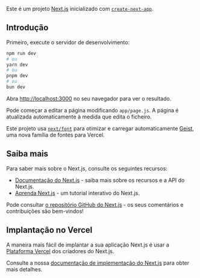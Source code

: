 Este é um projeto [Next.js](https://nextjs.org) inicializado com [`create-next-app`](https://nextjs.org/docs/app/api-reference/cli/create-next-app).

## Introdução

Primeiro, execute o servidor de desenvolvimento:

```bash
npm run dev
# ou
yarn dev
# ou
pnpm dev
# ou
bun dev
```

Abra [http://localhost:3000](http://localhost:3000) no seu navegador para ver o resultado.

Pode começar a editar a página modificando `app/page.js`. A página é atualizada automaticamente à medida que edita o ficheiro.

Este projeto usa [`next/font`](https://nextjs.org/docs/app/building-your-application/optimizing/fonts) para otimizar e carregar automaticamente [Geist](https://vercel.com/font), uma nova família de fontes para Vercel.

## Saiba mais

Para saber mais sobre o Next.js, consulte os seguintes recursos:

- [Documentação do Next.js](https://nextjs.org/docs) - saiba mais sobre os recursos e a API do Next.js.
- [Aprenda Next.js](https://nextjs.org/learn) - um tutorial interativo do Next.js.

Pode consultar [o repositório GitHub do Next.js](https://github.com/vercel/next.js) - os seus comentários e contribuições são bem-vindos!

## Implantação no Vercel

A maneira mais fácil de implantar a sua aplicação Next.js é usar a [Plataforma Vercel](https://vercel.com/new?utm_medium=default-template&filter=next.js&utm_source=create-next-app&utm_campaign=create-next-app-readme) dos criadores do Next.js.

Consulte a nossa [documentação de implementação do Next.js](https://nextjs.org/docs/app/building-your-application/deploying) para obter mais detalhes.
